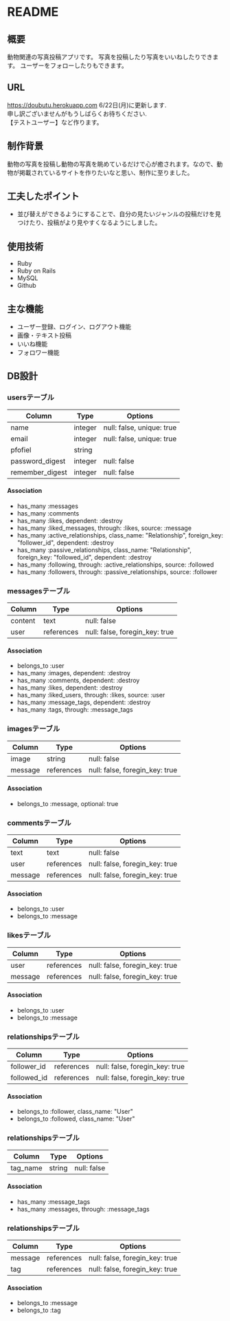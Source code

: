 # README

## 概要
動物関連の写真投稿アプリです。
写真を投稿したり写真をいいねしたりできます。
ユーザーをフォローしたりもできます。

## URL
https://doubutu.herokuapp.com
6/22日(月)に更新します.  
申し訳ございませんがもうしばらくお待ちください.  
【テストユーザー】など作ります。

## 制作背景
動物の写真を投稿し動物の写真を眺めているだけで心が癒されます。なので、動物が掲載されているサイトを作りたいなと思い、制作に至りました。

## 工夫したポイント
- 並び替えができるようにすることで、自分の見たいジャンルの投稿だけを見つけたり、投稿がより見やすくなるようにしました。

## 使用技術
- Ruby
- Ruby on Rails
- MySQL
- Github

## 主な機能
- ユーザー登録、ログイン、ログアウト機能
- 画像・テキスト投稿
- いいね機能
- フォロワー機能

## DB設計
### usersテーブル

|Column|Type|Options|
|------|----|-------|
|name|integer|null: false, unique: true|
|email|integer|null: false, unique: true|
|pfofiel|string|
|password_digest|integer|null: false|
|remember_digest|integer|null: false|

#### Association
- has_many :messages
- has_many :comments
- has_many :likes,  dependent: :destroy
- has_many :liked_messages, through: :likes, source: :message
- has_many :active_relationships, class_name: "Relationship",
                                  foreign_key: "follower_id",
                                  dependent:  :destroy
- has_many :passive_relationships, class_name: "Relationship",
                                   foreign_key: "followed_id",
                                   dependent: :destroy
- has_many :following, through: :active_relationships,  source: :followed
- has_many :followers, through: :passive_relationships, source: :follower


### messagesテーブル

|Column|Type|Options|
|------|----|-------|
|content|text|null: false|
|user|references|null: false, foregin_key: true|

#### Association
- belongs_to :user
- has_many   :images,       dependent: :destroy
- has_many   :comments,     dependent: :destroy
- has_many   :likes,        dependent: :destroy
- has_many   :liked_users,  through: :likes, source: :user
- has_many   :message_tags, dependent: :destroy
- has_many   :tags,         through: :message_tags


### imagesテーブル

|Column|Type|Options|
|------|----|-------|
|image|string|null: false|
|message|references|null: false, foregin_key: true|

#### Association
- belongs_to  :message,  optional: true

### commentsテーブル

|Column|Type|Options|
|------|----|-------|
|text|text|null: false|
|user|references|null: false, foregin_key: true|
|message|references|null: false, foregin_key: true|

#### Association
- belongs_to :user
- belongs_to :message

### likesテーブル

|Column|Type|Options|
|------|----|-------|
|user|references|null: false, foregin_key: true|
|message|references|null: false, foregin_key: true|

#### Association
- belongs_to :user
- belongs_to :message

### relationshipsテーブル

|Column|Type|Options|
|------|----|-------|
|follower_id|references|null: false, foregin_key: true|
|followed_id|references|null: false, foregin_key: true|

#### Association
- belongs_to :follower, class_name: "User"
- belongs_to :followed, class_name: "User"

### relationshipsテーブル

|Column|Type|Options|
|------|----|-------|
|tag_name|string|null: false|

#### Association
- has_many :message_tags
- has_many :messages,  through: :message_tags

### relationshipsテーブル

|Column|Type|Options|
|------|----|-------|
|message|references|null: false, foregin_key: true|
|tag|references|null: false, foregin_key: true|

#### Association
- belongs_to :message
- belongs_to :tag